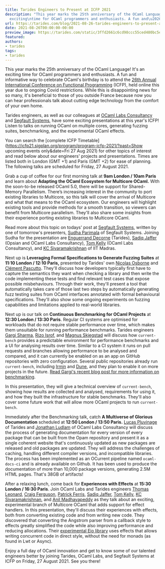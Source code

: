 ```yaml
---
title: Tarides Engineers to Present at ICFP 2021
description: "This year marks the 25th anniversary of the OCaml Language! It's an
  exciting\ntime for OCaml programmers and enthusiasts. A fun and\u2026"
url: https://tarides.com/blog/2021-08-26-tarides-engineers-to-present-at-icfp-2021
date: 2021-08-26T00:00:00-00:00
preview_image: https://tarides.com/static/3ffd2661c6cd98ccc55ced480bc5e65a/eee8e/camel_party.jpg
featured:
authors:
- tarides
tags:
- tarides
---
```


<p>This year marks the 25th anniversary of the OCaml Language! It's an exciting
time for OCaml programmers and enthusiasts. A fun and informative way to
celebrate OCaml's birthday is to attend the <a href="https://icfp21.sigplan.org/home/ocaml-2021">26th Annual International
Conference on Functional
Programming</a> (ICFP), held online
this year due to ongoing Covid restrictions. While this is disappointing news
for so many, it's beneficial to those of you outside France because now you
can hear professionals talk about cutting edge technology from the comfort of
your own home.</p>
<p>Tarides engineers, as well as our colleagues at <a href="https://tarides.com/ocamllabs.io">OCaml Labs
Consultancy</a> and <a href="https://segfault.systems/">Segfault Systems</a>,
have some exciting presentations at this year's ICFP! Listen to talks on running
OCaml on multiple cores, generating fuzzing suites, benchmarking, and the
experimental OCaml effects.</p>
<p>You can search the [complete ICFP
Timetable](<a href="https://icfp21.sigplan.org/program/program-icfp-2021/?past=Show">https://icfp21.sigplan.org/program/program-icfp-2021/?past=Show</a>
upcoming events only&amp;date=Fri 27 Aug 2021) for other topics of interest and read
below about our engineers' projects and presentations. Times are listed both in
London (GMT +1) and Paris (GMT +2) for ease of planning. The following talks are
scheduled for Friday, 27 August 2021.</p>
<p>Grab a cup of coffee for our first morning talk at <strong>9am London / 10am Paris</strong>
and learn about <strong>Adapting the OCaml Ecosystem for Multicore OCaml.</strong> With the
soon-to-be released OCaml 5.0, there will be support for Shared-Memory
Parallelism. There&rsquo;s increasing interest in the community to port existing
libraries to Multicore, so this talk will cover the arrival of Multicore and
what that means to the OCaml ecosystem. Our engineers will highlight existing
tools and provide methods for a smooth transition, so viewers can benefit from
Multicore parallelism. They'll also share some insights from their experience
porting existing libraries to Multicore OCaml.</p>
<p>Read more about this topic on todays' post at <a href="https://segfault.systems/blog/2021/adapting-to-multicore/">Segfault
Systems</a>, written by
one of tomorrow's presenters, <a href="https://icfp21.sigplan.org/profile/sudhaparimala">Sudha
Parimala</a> of Segfault Systems.
Joining Sudha for the presentation are <a href="https://icfp21.sigplan.org/profile/enguerranddecorne1">Enguerrand
Decorne</a> (Tarides),
<a href="https://icfp21.sigplan.org/profile/sadiqjaffer">Sadiq Jaffer</a> (Opsian and OCaml
Labs Consultancy), <a href="https://icfp21.sigplan.org/profile/tomkelly">Tom Kelly</a>
(OCaml Labs Consultancy), and <a href="https://icfp21.sigplan.org/profile/kcsivaramakrishnan">KC
Sivaramakrishnan</a> of IIT
Madras.</p>
<p>Next up is <strong>Leveraging Formal Specifications to Generate Fuzzing Suites</strong> at
<strong>11:10 London / 12:10 Paris,</strong> presented by Tarides' own <a href="https://icfp21.sigplan.org/profile/nicolasosborne">Nicolas
Osborne</a> and <a href="https://icfp21.sigplan.org/profile/clementpascutto">Cl&eacute;ment
Pascutto</a>. They'll discuss
how developers typically first have to capture the semantics they want when
checking a library and then write the code implementing these tests and find
relevant test cases that expose possible misbehaviours. Through their work,
they'll present a tool that automatically takes care of those last two steps by
automatically generating fuzz testing suites from OCaml interfaces annotated
with formal behavioural specifications. They'll also show some ongoing
experiments on fuzzing capabilities and limitations applied to real-world
libraries.</p>
<p>Next up is our talk on <strong>Continuous Benchmarking for
OCaml Projects</strong> at <strong>12:30 London / 13:30 Paris</strong>. Regular CI systems are
optimised for workloads that do not require stable performance over time, which
makes them unsuitable for running performance benchmarks. Tarides engineers
<a href="https://icfp21.sigplan.org/profile/gargisharma">Gargi Sharma</a>, <a href="https://icfp21.sigplan.org/profile/rizoisrof">Rizo
Isrof</a>, and <a href="https://icfp21.sigplan.org/profile/magnusskjegstad">Magnus
Skjegstad</a> will discuss how
<code>current-bench</code> provides a predictable environment for performance benchmarks
and a UI for analysing results over time. Similar to a CI system it runs on pull
requests and branches allowing performance to be analysed and compared, and it
can currently be enabled on as an app on GitHub repositories with zero
configuration. Several public repositories already run <code>current-bench</code>,
including <a href="https://github.com/mirage/irmin">Irmin</a> and
<a href="https://github.com/ocaml/dune">Dune</a>, and they plan to enable it on more
projects in the future. <a href="https://tarides.com/blog/2021-08-26-benchmarking-ocaml-projects-with-current-bench">Read Gargi's recent blog post for more information on
benchmarking</a>.</p>
<p>In this presentation, they will give a technical overview of <code>current-bench</code>, showing how results are collected and analysed, requirements for using it, and how they built the infrastructure for stable benchmarks. They'll also cover some future work that will allow more OCaml projects to run <code>current-bench</code>.</p>
<p>Immediately after the Benchmarking talk, catch <strong>A Multiverse of Glorious Documentation</strong>
scheduled at <strong>12:50 London / 13:50 Paris.</strong> <a href="https://icfp21.sigplan.org/profile/lucaspluvinage1">Lucas
Pluvinage</a> of Tarides and
<a href="https://icfp21.sigplan.org/profile/jonathanludlam">Jonathan Ludlam</a> of OCaml
Labs Consultancy will discuss the process of generating documentation for every
version of every package that can be built from the Opam repository and present
it as a single coherent website that's continuously updated as new packages are
released and old packages are updated. They will address the challenges of
caching, handling different compiler versions, and incompatible libraries. The
process has been implemented as an OCurrent pipeline named <code>ocaml-docs-ci</code> and
is already available on Github. It has been used to produce the documentation of
more than 10,000 package versions, generating 2.5M HTML pages. That's 38GB of
artifacts!</p>
<p>After a relaxing lunch, come back for <strong>Experiences with Effects</strong> at <strong>15:30
London / 16:30 Paris</strong>. Join OCaml Labs and Tarides engineers <a href="https://icfp21.sigplan.org/profile/thomasleonard">Thomas
Leonard</a>, <a href="https://icfp21.sigplan.org/profile/craigferguson">Craig
Ferguson</a>, <a href="https://icfp21.sigplan.org/profile/patrickferris">Patrick
Ferris</a>, <a href="https://icfp21.sigplan.org/profile/sadiqjaffer">Sadiq
Jaffer</a>, <a href="https://icfp21.sigplan.org/profile/tomkelly">Tom
Kelly</a>, <a href="https://icfp21.sigplan.org/profile/kcsivaramakrishnan">KC
Sivaramakrishnan</a>, and
<a href="https://icfp21.sigplan.org/profile/anilmadhavapeddy">Anil Madhavapeddy</a> as they
talk about an exciting, experimental branch of Multicore OCaml that adds support
for effect handlers. In this presentation, they'll discuss their experiences
with effects, both from converting existing code and from writing new code. They
discovered that converting the Angstrom parser from a callback style to effects
greatly simplified the code while also improving performance and reducing
allocations. Their <a href="https://github.com/ocaml-multicore/eio">experimental Eio
library</a> uses effects that allows
writing concurrent code in direct style, without the need for monads (as found
in Lwt or Async).</p>
<p>Enjoy a full day of OCaml innovation and get to know some of our talented
engineers better by joining Tarides, OCaml Labs, and Segfault Systems at ICFP on
Friday, 27 August 2021. See you there!</p>
